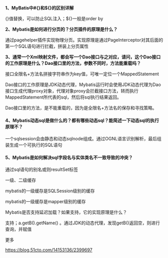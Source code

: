 **1、MyBatis中#{}和${}的区别详解**

{}值替换，可以防止SQL注入；${}一般是order by



**2、Mybatis是如何进行分页的？分页插件的原理是什么？**

通过pagehelper插件实现物理分页。实现原理是通过PageInterceptor对其后面的第一个SQL语句进行拦截，拼装上分页属性

**3、通常一个Xml映射文件，都会写一个Dao接口与之对应，请问，这个Dao接口的工作原理是什么？Dao接口里的方法，参数不同时，方法能重载吗？**

接口全限名+方法名拼接字符串作为key值，可唯一定位一个MappedStatement

 Dao接口的工作原理是JDK动态代理，Mybatis运行时会使用JDK动态代理为Dao接口生成代理proxy对象，代理对象proxy会拦截接口方法，转而执行MappedStatement所代表的sql，然后将sql执行结果返回。

Dao接口里的方法，是不能重载的，因为是全限名+方法名的保存和寻找策略。

#### 4、Mybatis动态sql是做什么的？都有哪些动态sql？能简述一下动态sql的执行原理不？

一个sqlsession会由静态和动态sqlnode组成。通过OGNL语言识别解析，最后组装生成一个可执行的SQL语句



#### 5、Mybatis是如何解决sql字段名与实体类名不一致导致的冲突？

通过sql语句的别名或则resultSet标签



一级、二级缓存

mybatis的一级缓存是SQLSession级别的缓存

mybatis的一级缓存是mapper级别的缓存

Mybatis是否支持延迟加载？如果支持，它的实现原理是什么？

支持；a.getB().getName()  。通过JDK的动态代理，发现getB()返回空，则进行查询，并赋值



更多

https://blog.51cto.com/14153136/2399697

